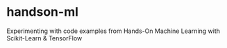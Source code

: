 # handson-ml
Experimenting with code examples from Hands-On Machine Learning with Scikit-Learn &amp; TensorFlow
